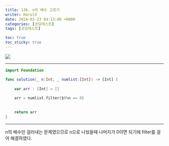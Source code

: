 ```yaml
---
title: 136. n의 배수 고르기
writer: Harold
date: 2024-02-23 04:13:00 +0800
categories: [코딩테스트]
tags: [코딩테스트]

toc: true
toc_sticky: true
---
```

![](https://velog.velcdn.com/images/haroldfromk/post/57dd9874-4073-4e53-b206-b17577dfb3d4/image.png)

---
```swift
import Foundation

func solution(_ n:Int, _ numlist:[Int]) -> [Int] {
    
    var arr : [Int] = []
    
    arr = numlist.filter{$0%n == 0}
    
    
    return arr
}
```
---
n의 배수만 걸러내는 문제였으므로 n으로 나눴을때 나머지가 0이면 되기에 filter를 걸어 해결하였다.